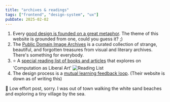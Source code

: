 ```yaml
---
title: "archives & readings"
tags: ["frontend", "design-system", "ux"]
pubDate: 2025-02-02
---
```


1.  Every [good design is founded on a great metaphor](https://interactionmagic.com/Metaphors-mold-minds). The theme of this website is grounded from one, could you guess it? ;)
1. The [Public Domain Image Archives](https://publicdomainreview.org) is a curated collection of strange, beautiful, and forgotten treasures from visual and literary archives. There's something for everybody.
1. ⭐ A [special reading list of books and articles](https://arbesman.net/humancomputing/) that explores on 'Computation as Liberal Art'
 ![Reading List](https://substackcdn.com/image/fetch/w_1456,c_limit,f_webp,q_auto:good,fl_progressive:steep/https%3A%2F%2Fsubstack-post-media.s3.amazonaws.com%2Fpublic%2Fimages%2F05214c99-f37d-4db6-a435-d154d38843cb_880x668.png)
1. The design process is a [mutual learning feedback loop](https://cchange.xyz/feedback-loops-for-mutual-learning/). (Their website is down as of writing this)

💬 Low effort post, sorry. I was out of town walking the white sand beaches and exploring a tiny village by the sea.

